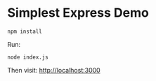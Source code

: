 Simplest Express Demo
=====================

```
npm install
```

Run:

```
node index.js
```

Then visit: <http://localhost:3000>